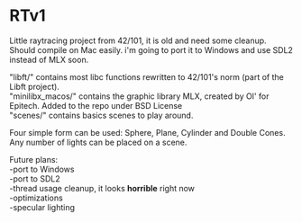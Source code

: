 # RTv1
Little raytracing project from 42/101, it is old and need some cleanup. Should compile on Mac easily. i'm going to port it to Windows and use SDL2 instead of MLX soon.

"libft/" contains most libc functions rewritten to 42/101's norm (part of the Libft project).<br/>
"minilibx_macos/" contains the graphic library MLX, created by Ol' for Epitech. Added to the repo under BSD License<br/>
"scenes/" contains basics scenes to play around.<br/>

Four simple form can be used: Sphere, Plane, Cylinder and Double Cones.<br/>
Any number of lights can be placed on a scene.

Future plans:<br/>
-port to Windows<br/>
-port to SDL2<br/>
-thread usage cleanup, it looks **horrible** right now<br/>
-optimizations<br/>
-specular lighting<br/>
